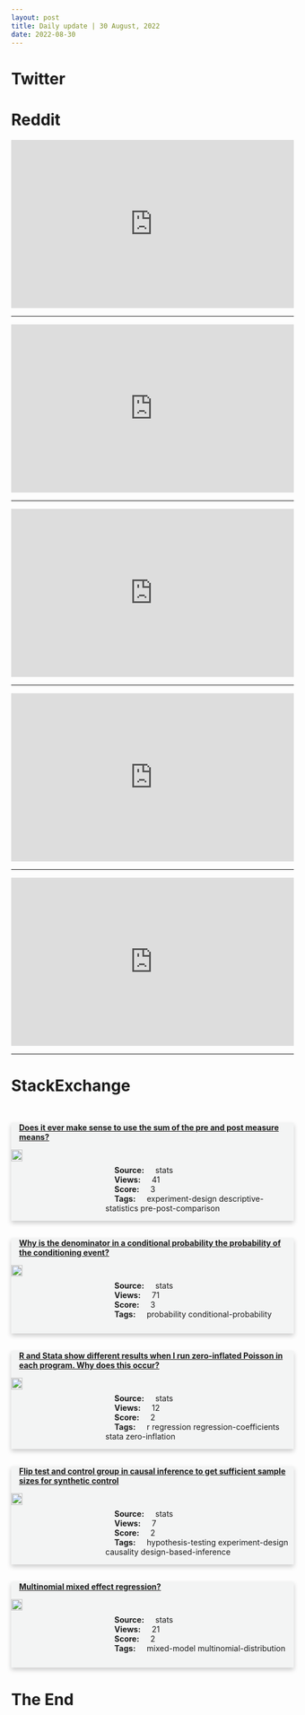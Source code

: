 ```yaml
---
layout: post
title: Daily update | 30 August, 2022
date: 2022-08-30
---
```


<script async src="https://platform.twitter.com/widgets.js" charset="utf-8"></script>


<script src='https://storage.ko-fi.com/cdn/scripts/overlay-widget.js'></script>
<script>
  kofiWidgetOverlay.draw('themldojo', {
    'type': 'floating-chat',
    'floating-chat.donateButton.text': 'Support me',
    'floating-chat.donateButton.background-color': '#f45d22',
    'floating-chat.donateButton.text-color': '#fff'
  });
</script>

# Twitter 

<blockquote class="twitter-tweet"><a href="https://twitter.com/seokonikaislam/status/1564110062398095361"></a></blockquote>

<blockquote class="twitter-tweet"><a href="https://twitter.com/lopp/status/1564389513954222086"></a></blockquote>

<blockquote class="twitter-tweet"><a href="https://twitter.com/KirkDBorne/status/1564102275521544192"></a></blockquote>

<blockquote class="twitter-tweet"><a href="https://twitter.com/KirkDBorne/status/1564101065246662656"></a></blockquote>

<blockquote class="twitter-tweet"><a href="https://twitter.com/mike_schatz/status/1564064483512926212"></a></blockquote>

<blockquote class="twitter-tweet"><a href="https://twitter.com/huggingface/status/1564179897786015750"></a></blockquote>

<blockquote class="twitter-tweet"><a href="https://twitter.com/DeepLearningAI_/status/1564266628623339523"></a></blockquote>

<blockquote class="twitter-tweet"><a href="https://twitter.com/PyTorch/status/1564355441110536194"></a></blockquote>

<blockquote class="twitter-tweet"><a href="https://twitter.com/stanfordnlp/status/1564248438333652998"></a></blockquote>

<blockquote class="twitter-tweet"><a href="https://twitter.com/huggingface/status/1564274230719545355"></a></blockquote>

# Reddit 

<iframe id="reddit-embed" src="https://www.redditmedia.com/r/datascience/comments/x0p4h8/based_on_my_nightmares?ref_source=embed&amp;ref=share&amp;embed=true" sandbox="allow-scripts allow-same-origin allow-popups" style="border: none;" height="300" width="100%" scrolling="yes"></iframe>
<hr style="width:100%;text-align:left;margin-left:0">
<iframe id="reddit-embed" src="https://www.redditmedia.com/r/datascience/comments/x0o1nt/whatsapp_chat_analysis_between_me_and_a_friend?ref_source=embed&amp;ref=share&amp;embed=true" sandbox="allow-scripts allow-same-origin allow-popups" style="border: none;" height="300" width="100%" scrolling="yes"></iframe>
<hr style="width:100%;text-align:left;margin-left:0">
<iframe id="reddit-embed" src="https://www.redditmedia.com/r/MachineLearning/comments/x0lz2f/d_a_majority_of_respondents_think_that_the?ref_source=embed&amp;ref=share&amp;embed=true" sandbox="allow-scripts allow-same-origin allow-popups" style="border: none;" height="300" width="100%" scrolling="yes"></iframe>
<hr style="width:100%;text-align:left;margin-left:0">
<iframe id="reddit-embed" src="https://www.redditmedia.com/r/MachineLearning/comments/x0jo8h/d_easily_run_stable_diffusion_image_to_image_mode?ref_source=embed&amp;ref=share&amp;embed=true" sandbox="allow-scripts allow-same-origin allow-popups" style="border: none;" height="300" width="100%" scrolling="yes"></iframe>
<hr style="width:100%;text-align:left;margin-left:0">
<iframe id="reddit-embed" src="https://www.redditmedia.com/r/dataengineering/comments/x0rxw1/my_list_of_the_best_data_eng_podcasts?ref_source=embed&amp;ref=share&amp;embed=true" sandbox="allow-scripts allow-same-origin allow-popups" style="border: none;" height="300" width="100%" scrolling="yes"></iframe>
<hr style="width:100%;text-align:left;margin-left:0">

<style>
.card {
box-shadow: 0 4px 8px 0 rgba(0,0,0,0.2);
transition: 0.3s;
width: 100%;
background-color: #F3F4F4;
}
p{
    margin-left:  3em;
    padding-top: 1em;
}
.part2{
    display: grid;
    grid-template-columns: 1fr 3fr;
}
h4{
    margin: 1em;
}

.card:hover {
box-shadow: 0 8px 16px 0 rgba(0,0,0,0.2);
}
b {
padding: 2px 16px;
}
</style>
  
# StackExchange 


  <br>
  <div class="card">
  <h4><a href='https://stats.stackexchange.com/questions/587064/does-it-ever-make-sense-to-use-the-sum-of-the-pre-and-post-measure-means'>Does it ever make sense to use the sum of the pre and post measure means?</a></h4> 
  <div class="part2">
      <img src="https://cdn.sstatic.net/Sites/stats/Img/apple-touch-icon@2.png?v=344f57aa10cc" alt="Img missing!" style="width:40%">
      <p><b>Source:</b> stats<br><b>Views:</b> 41<br><b>Score:</b> 3<br><b>Tags:</b> <span class="badge badge-dark">experiment-design</span> <span class="badge badge-dark">descriptive-statistics</span> <span class="badge badge-dark">pre-post-comparison</span></p> 
  </div>
  </div>
      
  <br>
  <div class="card">
  <h4><a href='https://stats.stackexchange.com/questions/587109/why-is-the-denominator-in-a-conditional-probability-the-probability-of-the-condi'>Why is the denominator in a conditional probability the probability of the conditioning event?</a></h4> 
  <div class="part2">
      <img src="https://cdn.sstatic.net/Sites/stats/Img/apple-touch-icon@2.png?v=344f57aa10cc" alt="Img missing!" style="width:40%">
      <p><b>Source:</b> stats<br><b>Views:</b> 71<br><b>Score:</b> 3<br><b>Tags:</b> <span class="badge badge-dark">probability</span> <span class="badge badge-dark">conditional-probability</span></p> 
  </div>
  </div>
      
  <br>
  <div class="card">
  <h4><a href='https://stats.stackexchange.com/questions/587145/r-and-stata-show-different-results-when-i-run-zero-inflated-poisson-in-each-prog'>R and Stata show different results when I run zero-inflated Poisson in each program. Why does this occur?</a></h4> 
  <div class="part2">
      <img src="https://cdn.sstatic.net/Sites/stats/Img/apple-touch-icon@2.png?v=344f57aa10cc" alt="Img missing!" style="width:40%">
      <p><b>Source:</b> stats<br><b>Views:</b> 12<br><b>Score:</b> 2<br><b>Tags:</b> <span class="badge badge-dark">r</span> <span class="badge badge-dark">regression</span> <span class="badge badge-dark">regression-coefficients</span> <span class="badge badge-dark">stata</span> <span class="badge badge-dark">zero-inflation</span></p> 
  </div>
  </div>
      
  <br>
  <div class="card">
  <h4><a href='https://stats.stackexchange.com/questions/587125/flip-test-and-control-group-in-causal-inference-to-get-sufficient-sample-sizes-f'>Flip test and control group in causal inference to get sufficient sample sizes for synthetic control</a></h4> 
  <div class="part2">
      <img src="https://cdn.sstatic.net/Sites/stats/Img/apple-touch-icon@2.png?v=344f57aa10cc" alt="Img missing!" style="width:40%">
      <p><b>Source:</b> stats<br><b>Views:</b> 7<br><b>Score:</b> 2<br><b>Tags:</b> <span class="badge badge-dark">hypothesis-testing</span> <span class="badge badge-dark">experiment-design</span> <span class="badge badge-dark">causality</span> <span class="badge badge-dark">design-based-inference</span></p> 
  </div>
  </div>
      
  <br>
  <div class="card">
  <h4><a href='https://stats.stackexchange.com/questions/587121/multinomial-mixed-effect-regression'>Multinomial mixed effect regression?</a></h4> 
  <div class="part2">
      <img src="https://cdn.sstatic.net/Sites/stats/Img/apple-touch-icon@2.png?v=344f57aa10cc" alt="Img missing!" style="width:40%">
      <p><b>Source:</b> stats<br><b>Views:</b> 21<br><b>Score:</b> 2<br><b>Tags:</b> <span class="badge badge-dark">mixed-model</span> <span class="badge badge-dark">multinomial-distribution</span></p> 
  </div>
  </div>
      
# The End
